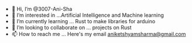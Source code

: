 - 👋 Hi, I’m @3007-Ani-Sha
- 👀 I’m interested in ...Artificial Intelligence and Machine learning
- 🌱 I’m currently learning ... Rust to make libraries for arduino
- 💞️ I’m looking to collaborate on ... projects on Rust
- 📫 How to reach me ... Here's my email <aniketshyamsharma@gmail.com>

<!---
3007-Ani-Sha/3007-Ani-Sha is a ✨ special ✨ repository because its `README.md` (this file) appears on your GitHub profile.
You can click the Preview link to take a look at your changes.
--->
